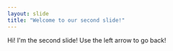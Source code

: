 ```yaml
---
layout: slide
title: "Welcome to our second slide!"
---
```

Hi! I'm the second slide!
Use the left arrow to go back!
